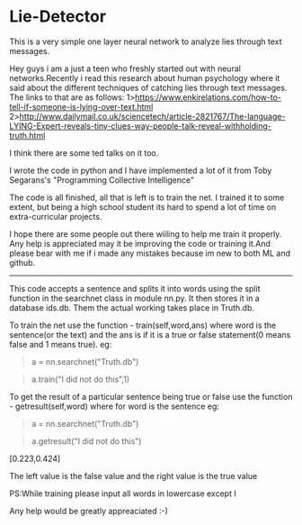 # Lie-Detector
This is a very simple one layer neural network to analyze lies through text messages.

Hey guys i am a just a teen who freshly started out with neural networks.Recently i read this research about human psychology where it said about the different techniques of catching lies through text messages.
The links to that are as follows:
  1>https://www.enkirelations.com/how-to-tell-if-someone-is-lying-over-text.html
  2>http://www.dailymail.co.uk/sciencetech/article-2821767/The-language-LYING-Expert-reveals-tiny-clues-way-people-talk-reveal-withholding-truth.html
  
I think there are some ted talks on it too.
 
I wrote the code in python and I have implemented a lot of it from Toby Segarans's "Programming Collective Intelligence"
  
The code is all finished, all that is left is to train the net. I trained it to some extent, but being a high school student its hard to spend a lot of time on extra-curricular projects.

I hope there are some people out there wiiling to help me train it properly. Any help is appreciated may it be improving the code or training it.And please bear with me if i made any mistakes because im new to both ML and github.


----------------------------------------------------------------------------------------------------------------------------------------
This code accepts a sentence and splits it into words using the split function in the searchnet class in module nn.py. It then stores it in a database ids.db. Them the actual working takes place in Truth.db.

To train the net use the function - train(self,word,ans) where word is the sentence(or the text) and the ans is if it is a true or false statement(0 means false and 1 means true).
eg:

>a = nn.searchnet("Truth.db")

>a.train("I did not do this",1)

To get the result of a particular sentence being true or false use the function - getresult(self,word) where for word is the sentence
eg:

>a = nn.searchnet("Truth.db")

>a.getresult("I did not do this")

[0.223,0.424]

The left value is the false value and the right value is the true value

PS:While training please input all words in lowercase except I

Any help would be greatly appreaciated :-)
